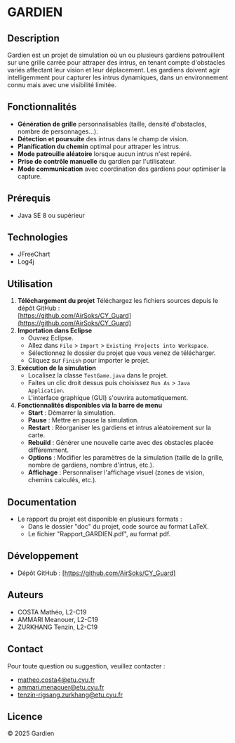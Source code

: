 # GARDIEN

## Description
Gardien est un projet de simulation où un ou plusieurs gardiens patrouillent sur une grille carrée pour attraper des intrus, 
en tenant compte d'obstacles variés affectant leur vision et leur déplacement. Les gardiens doivent agir intelligemment pour 
capturer les intrus dynamiques, dans un environnement connu mais avec une visibilité limitée.

## Fonctionnalités
- **Génération de grille** personnalisables (taille, densité d'obstacles, nombre de personnages...).
- **Détection et poursuite** des intrus dans le champ de vision.
- **Planification du chemin** optimal pour attraper les intrus.
- **Mode patrouille aléatoire** lorsque aucun intrus n'est repéré.
- **Prise de contrôle manuelle** du gardien par l'utilisateur.
- **Mode communication** avec coordination des gardiens pour optimiser la capture.

## Prérequis
- Java SE 8 ou supérieur

## Technologies
- JFreeChart
- Log4j

## Utilisation
1. **Téléchargement du projet**
Téléchargez les fichiers sources depuis le dépôt GitHub :  
   [https://github.com/AirSoks/CY_Guard](https://github.com/AirSoks/CY_Guard)
2. **Importation dans Eclipse**  
	- Ouvrez Eclipse.
	- Allez dans `File` > `Import` > `Existing Projects into Workspace`.
	- Sélectionnez le dossier du projet que vous venez de télécharger.
	- Cliquez sur `Finish` pour importer le projet.
3. **Exécution de la simulation**  
	- Localisez la classe `TestGame.java` dans le projet.
	- Faites un clic droit dessus puis choisissez `Run As` > `Java Application`.
	- L'interface graphique (GUI) s'ouvrira automatiquement.
4. **Fonctionnalités disponibles via la barre de menu**  
	- **Start** : Démarrer la simulation.
	- **Pause** : Mettre en pause la simulation.
	- **Restart** : Réorganiser les gardiens et intrus aléatoirement sur la carte.
	- **Rebuild** : Générer une nouvelle carte avec des obstacles placée différemment.
	- **Options** : Modifier les paramètres de la simulation (taille de la grille, nombre de gardiens, nombre d'intrus, etc.).
	- **Affichage** : Personnaliser l'affichage visuel (zones de vision, chemins calculés, etc.).

## Documentation
- Le rapport du projet est disponible en plusieurs formats :
  - Dans le dossier "doc" du projet, code source au format LaTeX.
  - Le fichier "Rapport_GARDIEN.pdf", au format pdf.

## Développement
- Dépôt GitHub : [https://github.com/AirSoks/CY_Guard]

## Auteurs
- COSTA Mathéo, L2-C19
- AMMARI Meanouer, L2-C19
- ZURKHANG Tenzin, L2-C19

## Contact
Pour toute question ou suggestion, veuillez contacter :
- matheo.costa4@etu.cyu.fr
- ammari.menaouer@etu.cyu.fr
- tenzin-rigsang.zurkhang@etu.cyu.fr

## Licence
© 2025 Gardien
